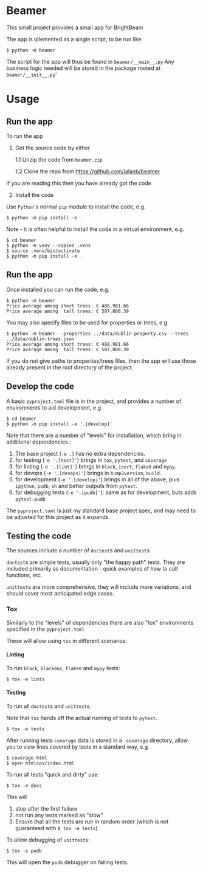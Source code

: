 # Beamer

This small project provides a small app for BrightBeam

The app is iplemented as a single script, to be run like
```
$ python -m beamer
```

The script for the app will thus be found in `beamer/__main__.py`
Any business logic needed will be stored in the package rooted at `beamer/__init__.py`'

# Usage

## Run the app

To run the app

1. Get the source code by either

     1.1 Unzip the code from `beamer.zip`

     1.2 Clone the repo from https://github.com/jalanb/beamer

If you are reading this then you have already got the code

2. Install the code

Use `Python`'s normal `pip` module to install the code, e.g.
```
$ python -m pip install -e .
```

Note - it is often helpful to install the code in a virtual environment, e.g.

```
$ cd beamer
$ python -m venv --copies .venv
$ source .venv/bin/activate
$ python -m pip install -e .
```

## Run the app

Once installed you can run the code, e.g. 

```
$ python -m beamer
Price average among short trees: € 488,981.66
Price average among  tall trees: € 587,800.39
```

You may also specify files to be used for properties or trees, e.g.

```
$ python -m beamer --properties ../data/dublin-property.csv --trees ../data/dublin-trees.json
Price average among short trees: € 488,981.66
Price average among  tall trees: € 587,800.39
```

If you do not give paths to properties/trees files, then the app will use those already present in the root directory of the project.

## Develop the code

A basic `pyproject.toml` file is in the project, and provides a number of environments to aid development, e.g.

```
$ cd beamer
$ python -m pip install -e '.[develop]'
```

Note that there are a number of "levels" for installation, which bring in additional dependencies.:

1. The base project (`-e .`) has no extra dependencies.
2. for testing (`-e '.[test]'`) brings in `tox`, `pytest`, and `coverage`
3. for linting (`-e '.[lint]'`) brings in `black`, `isort`, `flake8` and `mypy`.
4. for devops (`-e '.[devops]'`) brings in `bump2version`, `build`.
5. for development (`-e '.[develop]'`) brings in all of the above, plus `ipython`, `pudb`, `sh` and better outputs from `pytest`.
6. for debugging tests (`-e '.[pudb]'`): same as for development, buts adds `pytest-pudb`

The `pyproject.toml` is just my standard base project spec, and may need to be adjusted for this project as it expands.

## Testing the code

The sources include a number of `doctest`s and `unittest`s

`doctest`s are simple tests, usually only "the happy path" tests. They are included primarily as documentation - quick examples of how to call functions, etc.

`unittest`s are more comprehensive, they will include more variations, and should cover most anticipated edge cases.

### Tox

Similarly to the "levels" of dependencies there are also "tox" environments specified in the `pyproject.toml`

These will allow using `tox` in different scenarios:

#### Linting

To run `black`, `blackdoc`, `flake8` and `mypy` tests:
```
$ tox -e lints
```

#### Testing

To run all `doctest`s and `unittest`s. 

Note that `tox` hands off the actual running of tests to `pytest`.
```
$ tox -e tests
```

After running tests `coverage` data is stored in a `.coverage` directory, allow you to view lines covered by tests in a standard way, e.g.
```
$ coverage html
$ open htmlcov/index.html
```

To run all tests "quick and dirty" use:
```
$ tox -e devs
```
This will 

1. stop after the first failure
2. not run any tests marked as "slow"
3. Ensure that all the tests are run in random order (which is not guaranteed with `$ tox -e tests`)

To allow debugging of `unittest`s:
```
$ tox -e pudb
```

This will open the `pudb` debugger on failing tests. 
